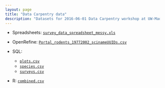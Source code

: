 ```yaml
---
layout: page
title: "Data Carpentry data"
description: "Datasets for 2016-06-01 Data Carpentry workshop at UW-Madison"
---
```


- Spreadsheets: [`survey_data_spreadsheet_messy.xls`](survey_data_spreadsheet_messy.xls)

- OpenRefine: [`Portal_rodents_19772002_scinameUUIDs.csv`](Portal_rodents_19772002_scinameUUIDs.csv)

- SQL:
  - [`plots.csv`](plots.csv)
  - [`species.csv`](species.csv)
  - [`surveys.csv`](surveys.csv)

- R: [`combined.csv`](combined.csv)
